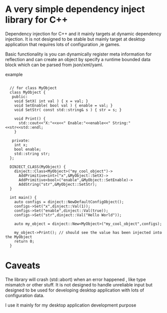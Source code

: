 A very simple dependency inject library for C++
====================================================

Dependency injection for C++ and it mainly targets at dynamic dependency injection.
It is not designed to be stable but mainly target at desktop application that requires
lots of configuration ,ie games.

Basic functionality is you can dynamically register meta information for reflection and
can create an object by specify a runtime bounded data block which can be parsed from
json/xml/yaml.

example
```

  // for class MyObject
  class MyObject {
   public:
    void SetX( int val ) { x = val; }
    void SetEnable( bool val ) { enable = val; }
    void SetStr( const std::string& s ) { str = s; }

    void Print() {
      std::cout<<"X:"<<x<<" Enable:"<<enable<<" String:"<<str<<std::endl;
    }

   private:
    int x;
    bool enable;
    std::string str;
  };

  DINJECT_CLASS(MyObject) {
    dinject::Class<MyObject>("my_cool_object")->
      AddPrimitive<int>("x",&MyObject::SetX)->
      AddPrimitive<bool>("enable",&MyObject::SetEnable)->
      AddString("str",&MyObject::SetStr);
  }

  int main() {
    auto configs = dinject::NewDefaultConfigObject();
    configs->Set("x",dinject::Val(1));
    configs->Set("enable",dinject::Val(true));
    configs->Set("str",dinject::Val("Hello World"));

    auto my_object = dinject::New<MyObject>("my_cool_object",configs);

    my_object->Print(); // should see the value has been injected into the MyObject
    return 0;
  }
```

# Caveats

The library will crash (std::abort) when an error happened , like type mismatch or other
stuff. It is not designed to handle unreliable input but designed to be used for developing
desktop application with lots of configuration data.



I use it mainly for my desktop application development purpose
